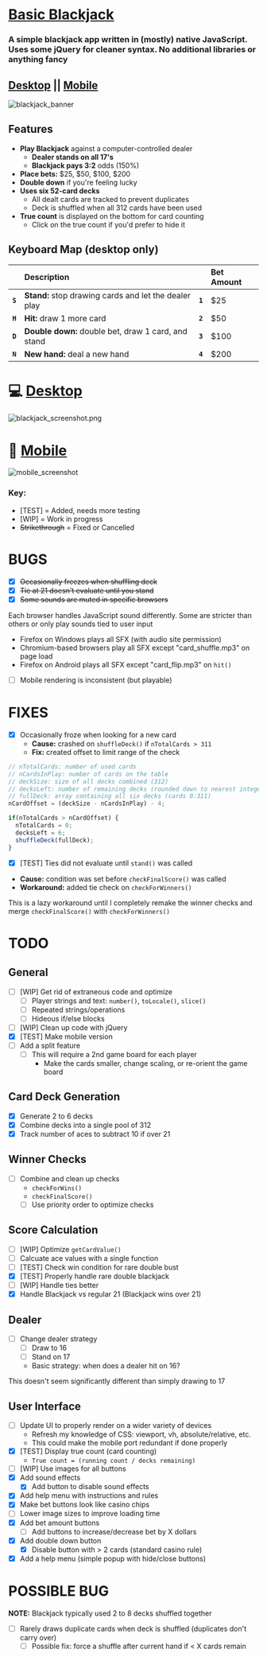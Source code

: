 # [Basic Blackjack](https://github.com/ATeaDaze/ateadaze.github.io/tree/main/blackjack)

### A simple blackjack app written in (mostly) native JavaScript. Uses some jQuery for cleaner syntax. No additional libraries or anything fancy

## [Desktop](https://ateadaze.github.io/blackjack) || [Mobile](https://ateadaze.github.io/blackjack/m)
![blackjack_banner](/blackjack/images/blackjack_banner.png)

## Features
* **Play Blackjack** against a computer-controlled dealer
  * **Dealer stands on all 17's**
  * **Blackjack pays 3:2** odds (150%)
* **Place bets:** $25, $50, $100, $200
* **Double down** if you're feeling lucky
* **Uses six 52-card decks**
  * All dealt cards are tracked to prevent duplicates
  * Deck is shuffled when all 312 cards have been used
* **True count** is displayed on the bottom for card counting
  * Click on the true count if you'd prefer to hide it

## Keyboard Map (desktop only)

&nbsp;|Description|&nbsp;|Bet Amount
---|:--|---|:--
|**` S `** |**Stand:** stop drawing cards and let the dealer play|**` 1 `** |$25
|**` H `** |**Hit:** draw 1 more card|**` 2 `** |$50
|**` D `** |**Double down:** double bet, draw 1 card, and stand|**` 3 `** |$100
|**` N `** |**New hand:** deal a new hand|**` 4 `** |$200

# 💻 [Desktop](https://ateadaze.github.io/blackjack)
![blackjack_screenshot.png](/blackjack/images/blackjack_screenshot.png)

# 📱 [Mobile](https://ateadaze.github.io/blackjack/m/)
![mobile_screenshot](/blackjack/images/blackjack-mobile_screenshot.png)

### Key:
* [TEST] = Added, needs more testing
* [WIP] = Work in progress
* ~~Strikethrough~~ = Fixed or Cancelled

# BUGS

* [x] ~~Occasionally freezes when shuffling deck~~
* [x] ~~Tie at 21 doesn't evaluate until you stand~~
* [x] ~~Some sounds are muted in specific browsers~~

Each browser handles JavaScript sound differently. Some are stricter than others or only play sounds tied to user input
* Firefox on Windows plays all SFX (with audio site permission)
* Chromium-based browsers play all SFX except "card_shuffle.mp3" on page load
* Firefox on Android plays all SFX except "card_flip.mp3" on `hit()`

* [ ] Mobile rendering is inconsistent (but playable)
 

# FIXES

* [x] Occasionally froze when looking for a new card
  * **Cause:** crashed on `shuffleDeck()` if `nTotalCards > 311`
  * **Fix:** created offset to limit range of the check

```javascript
// nTotalCards: number of used cards
// nCardsInPlay: number of cards on the table
// deckSize: size of all decks combined (312)
// decksLeft: number of remaining decks (rounded down to nearest integer)
// fullDeck: array containing all six decks (cards 0:311)
nCardOffset = (deckSize - nCardsInPlay) - 4;

if(nTotalCards > nCardOffset) {
  nTotalCards = 0;
  decksLeft = 6;
  shuffleDeck(fullDeck);
}

```

* [x] [TEST] Ties did not evaluate until `stand()` was called
 * **Cause:** condition was set before `checkFinalScore()` was called
 * **Workaround:** added tie check on `checkForWinners()`

This is a lazy workaround until I completely remake the winner checks and merge `checkFinalScore()` with `checkForWinners()`

# TODO

## General
* [ ] [WIP] Get rid of extraneous code and optimize
  * [ ] Player strings and text: `number()`, `toLocale()`, `slice()`
  * [ ] Repeated strings/operations
  * [ ] Hideous if/else blocks
* [ ] [WIP] Clean up code with jQuery
* [x] [TEST] Make mobile version
* [ ] Add a split feature
    * [ ] This will require a 2nd game board for each player
      * Make the cards smaller, change scaling, or re-orient the game board

## Card Deck Generation
* [x] Generate 2 to 6 decks
 * [x] Combine decks into a single pool of 312
* [x] Track number of aces to subtract 10 if over 21

## Winner Checks
* [ ] Combine and clean up checks
    * `checkForWins()`
    * `checkFinalScore()`
  * [ ] Use priority order to optimize checks

## Score Calculation
* [ ] [WIP] Optimize `getCardValue()`
* [ ] Calcuate ace values with a single function
* [ ] [TEST] Check win condition for rare double bust
* [x] [TEST] Properly handle rare double blackjack
* [ ] [WIP] Handle ties better
* [x] Handle Blackjack vs regular 21 (Blackjack wins over 21)

## Dealer
* [ ] Change dealer strategy
  * [ ] Draw to 16
  * [ ] Stand on 17
   * Basic strategy: when does a dealer hit on 16?

This doesn't seem significantly different than simply drawing to 17

## User Interface
* [ ] Update UI to properly render on a wider variety of devices
  * Refresh my knowledge of CSS: viewport, vh, absolute/relative, etc. 
  * This could make the mobile port redundant if done properly 
* [x] [TEST] Display true count (card counting)
  * `True count = (running count / decks remaining)` 
* [ ] [WIP] Use images for all buttons
* [x] Add sound effects
  * [x] Add button to disable sound effects
* [x] Add help menu with instructions and rules
* [x] Make bet buttons look like casino chips
 * [ ] Lower image sizes to improve loading time
* [x] Add bet amount buttons
  * [ ] Add buttons to increase/decrease bet by X dollars
* [x] Add double down button
  * [x] Disable button with > 2 cards (standard casino rule)
* [x] Add a help menu (simple popup with hide/close buttons)

# POSSIBLE BUG

**NOTE:** Blackjack typically used 2 to 8 decks shuffled together

* [ ] Rarely draws duplicate cards when deck is shuffled (duplicates don't carry over)
  * [ ] Possible fix: force a shuffle after current hand if < X cards remain
